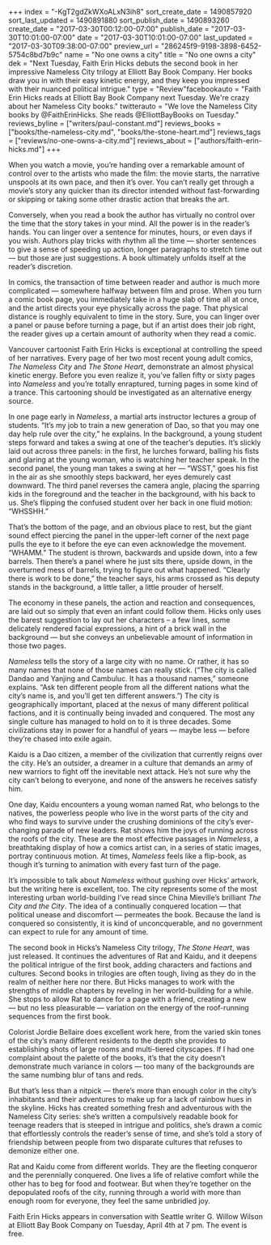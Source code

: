 +++
index = "-KgT2gdZkWXoALxN3ih8"
sort_create_date = 1490857920
sort_last_updated = 1490891880
sort_publish_date = 1490893260
create_date = "2017-03-30T00:12:00-07:00"
publish_date = "2017-03-30T10:01:00-07:00"
date = "2017-03-30T10:01:00-07:00"
last_updated = "2017-03-30T09:38:00-07:00"
preview_url = "286245f9-9198-3898-6452-5754c8bd7b9c"
name = "No one owns a city"
title = "No one owns a city"
dek = "Next Tuesday, Faith Erin Hicks debuts the second book in her impressive Nameless City trilogy at Elliott Bay Book Company. Her books draw you in with their easy kinetic energy, and they keep you impressed with their nuanced political intrigue."
type = "Review"facebookauto = "Faith Erin Hicks reads at Elliott Bay Book Company next Tuesday. We're crazy about her Nameless City books."
twitterauto = "We love the Nameless City books by @FaithErinHicks. She reads @ElliottBayBooks on Tuesday."
reviews_byline = ["writers/paul-constant.md"]
reviews_books = ["books/the-nameless-city.md", "books/the-stone-heart.md"]
reviews_tags = ["reviews/no-one-owns-a-city.md"]
reviews_about = ["authors/faith-erin-hicks.md"]
+++

When you watch a movie, you’re handing over a remarkable amount of control over to the artists who made the film: the movie starts, the narrative unspools at its own pace, and then it’s over. You can’t really get through a movie’s story any quicker than its director intended without fast-forwarding or skipping or taking some other drastic action that breaks the art.

Conversely, when you read a book the author has virtually no control over the time that the story takes in your mind. All the power is in the reader’s hands. You can linger over a sentence for minutes, hours, or even days if you wish. Authors play tricks with rhythm all the time — shorter sentences to give a sense of speeding up action, longer paragraphs to stretch time out — but those are just suggestions. A book ultimately unfolds itself at the reader’s discretion.

In comics, the transaction of time between reader and author is much more complicated — somewhere halfway between film and prose. When you turn a comic book page, you immediately take in a huge slab of time all at once, and the artist directs your eye physically across the page. That physical distance is roughly equivalent to time in the story. Sure, you can linger over a panel or pause before turning a page, but if an artist does their job right, the reader gives up a certain amount of authority when they read a comic. 

Vancouver cartoonist Faith Erin Hicks is exceptional at controlling the speed of her narratives. Every page of her two most recent young adult comics, *The Nameless City* and *The Stone Heart*, demonstrate an almost physical kinetic energy. Before you even realize it, you’ve fallen fifty or sixty pages into *Nameless* and you’re totally enraptured, turning pages in some kind of a trance. This cartooning should be investigated as an alternative energy source.

In one page early in *Nameless*, a martial arts instructor lectures a group of students. “It’s my job to train a new generation of Dao, so that  you may one day help rule over the city,” he explains. In the background, a young student steps forward and takes a swing at one of the teacher’s deputies. It’s slickly laid out across three panels: in the first, he lurches forward, balling his fists and glaring at the young woman, who is watching her teacher speak. In the second panel, the young man takes a swing at her — “WSST,” goes his fist in the air as she smoothly steps backward, her eyes demurely cast downward. The third panel reverses the camera angle, placing the sparring kids in the foreground and the teacher in the background, with his back to us. She’s flipping the confused student over her back in one fluid motion: “WHSSHH.”

That’s the bottom of the page, and an obvious place to rest, but the giant sound effect piercing the panel in the upper-left corner of the next page pulls the eye to it before the eye can even acknowledge the movement. “WHAMM.” The student is thrown, backwards and upside down, into a few barrels. Then there’s a panel where he just sits there, upside down, in the overturned mess of barrels, trying to figure out what happened. “Clearly there is work to be done,” the teacher says, his arms crossed as his deputy stands in the background, a little taller, a little prouder of herself. 

The economy in these panels, the action and reaction and consequences, are laid out so simply that even an infant could follow them. Hicks only uses the barest suggestion to lay out her characters – a few lines, some delicately rendered facial expressions, a hint of a brick wall in the background — but she conveys an unbelievable amount of information in those two pages.

*Nameless* tells the story of a large city with no name. Or rather, it has so many names that none of those names can really stick. (“The city is called Dandao and Yanjing and Cambuluc. It has a thousand names,” someone explains. “Ask ten different people from all the different nations what the city’s name is, and you’ll get ten different answers.”) The city is geographically important, placed at the nexus of many different political factions, and it is continually being invaded and conquered. The most any single culture has managed to hold on to it is three decades. Some civilizations stay in power for a handful of years — maybe less — before they’re chased into exile again.

Kaidu is a Dao citizen, a member of the civilization that currently reigns over the city. He’s an outsider, a dreamer in a culture that demands an army of new warriors to fight off the inevitable next attack. He’s not sure why the city can’t belong to everyone, and none of the answers he receives satisfy him. 

One day, Kaidu encounters a young woman named Rat, who belongs to the natives, the powerless people who live in the worst parts of the city and who find ways to survive under the crushing dominions of the city’s ever-changing parade of new leaders. Rat shows him the joys of running across the roofs of the city. These are the most effective passages in *Nameless*, a breathtaking display of how a comics artist can, in a series of static images, portray continuous motion. At times, *Nameless* feels like a flip-book, as though it’s turning to animation with every fast turn of the page.

It’s impossible to talk about *Nameless* without gushing over Hicks’ artwork, but the writing here is excellent, too. The city represents some of the most interesting urban world-building I’ve read since China Mieville’s brilliant *The City and the City*. The idea of a continually conquered location — that political unease and discomfort — permeates the book. Because the land is conquered so consistently, it is kind of unconcquerable, and no government can expect to rule for any amount of time.

The second book in Hicks’s Nameless City trilogy, *The Stone Heart*, was just released. It continues the adventures of Rat and Kaidu, and it deepens the political intrigue of the first book, adding characters and factions and cultures. Second books in trilogies are often tough, living as they do in the realm of neither here nor there. But Hicks manages to work with the strengths of middle chapters by reveling in her world-building for a while. She stops to allow Rat to dance for a page with a friend, creating a new — but no less pleasurable — variation on the energy of the roof-running sequences from the first book. 

Colorist Jordie Bellaire does excellent work here, from the varied skin tones of the city’s many different residents to the depth she provides to establishing shots of large rooms and multi-tiered cityscapes. If I had one complaint about the palette of the books, it’s that the city doesn’t demonstrate much variance in colors — too many of the backgrounds are the same numbing blur of tans and reds.

But that’s less than a nitpick — there’s more than enough color in the city’s inhabitants and their adventures to make up for a lack of rainbow hues in the skyline. Hicks has created something fresh and adventurous with the Nameless City series: she’s written a compulsively readable book for teenage readers that is steeped in intrigue and politics, she’s drawn a comic that effortlessly controls the reader’s sense of time, and she’s told a story of friendship between people from two disparate cultures that refuses to demonize either one. 

Rat and Kaidu come from different worlds. They are the fleeting conqueror and the perennially conquered. One lives a life of relative comfort while the other has to beg for food and footwear. But when they’re together on the depopulated roofs of the city, running through a world with more than enough room for everyone, they feel the same unbridled joy.

<p class="footer">Faith Erin Hicks appears in conversation with Seattle writer G. Willow Wilson at Elliott Bay Book Company on Tuesday, April 4th at 7 pm. The event is free.</p>
